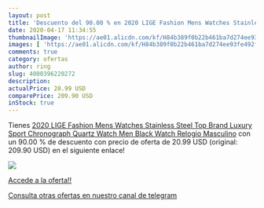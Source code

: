 ```yaml
---
layout: post
title: 'Descuento del 90.00 % en 2020 LIGE Fashion Mens Watches Stainless'
date: 2020-04-17 11:34:55
thumbnailImage: 'https://ae01.alicdn.com/kf/H84b389f0b22b461ba7d274ee93fe492fl/2020-LIGE-Fashion-Mens-Watches-Stainless-Steel-Top-Brand-Luxury-Sport-Chronograph-Quartz-Watch-Men-Black.jpg_350x350._SL200_.jpg'
images: [ 'https://ae01.alicdn.com/kf/H84b389f0b22b461ba7d274ee93fe492fl/2020-LIGE-Fashion-Mens-Watches-Stainless-Steel-Top-Brand-Luxury-Sport-Chronograph-Quartz-Watch-Men-Black.jpg_350x350._SL200_.jpg' ]
comments: true
category: ofertas
author: ring
slug: 4000396220272
description:
actualPrice: 20.99 USD
comparePrice: 209.90 USD
inStock: true
---
```


Tienes [2020 LIGE Fashion Mens Watches Stainless Steel Top Brand Luxury Sport Chronograph Quartz Watch Men Black Watch Relogio Masculino](https://www.amazon.com/dp/4000396220272/?tag=redken08-20) con un 90.00 % de descuento con precio de oferta de 20.99 USD (original: 209.90 USD) en el siguiente enlace!

[![](https://ae01.alicdn.com/kf/H84b389f0b22b461ba7d274ee93fe492fl/2020-LIGE-Fashion-Mens-Watches-Stainless-Steel-Top-Brand-Luxury-Sport-Chronograph-Quartz-Watch-Men-Black.jpg_350x350._SL200_.jpg)](https://www.amazon.com/dp/4000396220272/?tag=redken08-20)

[Accede a la oferta!!](https://www.amazon.com/dp/4000396220272/?tag=redken08-20)

[Consulta otras ofertas en nuestro canal de telegram](https://t.me/s/ofertas25)
